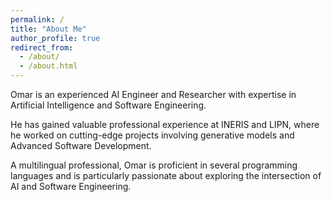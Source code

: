 ```yaml
---
permalink: /
title: "About Me"
author_profile: true
redirect_from: 
  - /about/
  - /about.html
---
```


Omar is an experienced AI Engineer and Researcher with expertise in Artificial Intelligence and Software Engineering.

He has gained valuable professional experience at INERIS and LIPN, where he worked on cutting-edge projects involving generative models and Advanced Software Development. 

A multilingual professional, Omar is proficient in several programming languages and is particularly passionate about exploring the intersection of AI and Software Engineering.

